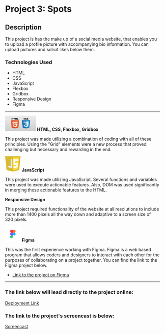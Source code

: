 # Project 3: Spots

## Description

This project is has the make up of a social media website, that enables you to upload a profile picture with accompanying bio information. You can upload pictures and solicit likes below them.

### Technologies Used

* HTML
* CSS
* JavaScript
* Flexbox
* Gridbox
* Responsive Design  
* Figma

---

<img src="./images/README/htmlandcss.png" alt="Picture of HTML and CSS logos" width="100" height="50"> **HTML, CSS, Flexbox, Gridbox**
  
This project was made utilizing a combination of coding with all of these principles. Using the "Grid" elements were a new process that proved challenging but necessary and rewarding in the end.  

<img src="./images/README/java.png" alt="Picture of JavaScript logo" width="50" height="50"> **JavaScript**

This project was made utilizing JavaScript. Several functions and variables were used to execute actionable features. Also, DOM was used significantly in merging these actionable features to the HTML.


**Responsive Design**

This project required functionality of the website at all resolutions to include more than 1400 pixels all the way down and adaptive to a screen size of 320 pixels.
  
<img src="./images/README/figma.png" alt="Picture of Figma logo" width="50" height="50"> **Figma**

This was the first experience working with Figma. Figma is a web based program that allows coders and designers to interact with each other for the purposes of collaborating on a project together. You can find the link to the Figma project below.

* [Link to the project on Figma](https://www.figma.com/file/BBNm2bC3lj8QQMHlnqRsga/Sprint-3-Project-%E2%80%94-Spots?type=design&node-id=2%3A60&mode=design&t=afgNFybdorZO6cQo-1)

---

### The link below will lead directly to the project online:

[Deployment Link](https://tonyriches17.github.io/se_project_spots/index.html)

### The link to the project's screencast is below:

[Screencast](https://youtu.be/R2NzqLQzcD0)
